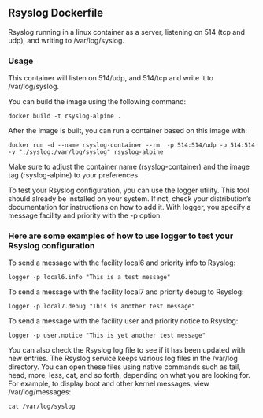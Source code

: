 ## Rsyslog Dockerfile

Rsyslog running in a linux container as a server, listening on 514 (tcp and udp), and writing to /var/log/syslog.

### Usage

This container will listen on 514/udp, and 514/tcp and write it to /var/log/syslog.

You can build the image using the following command:
```
docker build -t rsyslog-alpine .
```
After the image is built, you can run a container based on this image with:
```
docker run -d --name rsyslog-container --rm  -p 514:514/udp -p 514:514 -v "./syslog:/var/log/syslog" rsyslog-alpine 
```
Make sure to adjust the container name (rsyslog-container) and the image tag (rsyslog-alpine) to your preferences.

To test your Rsyslog configuration, you can use the logger utility. This tool should already be installed on your system. If not, check your distribution’s documentation for instructions on how to add it. With logger, you specify a message facility and priority with the -p option.

### Here are some examples of how to use logger to test your Rsyslog configuration
To send a message with the facility local6 and priority info to Rsyslog:
```
logger -p local6.info "This is a test message"
```
To send a message with the facility local7 and priority debug to Rsyslog:
```
logger -p local7.debug "This is another test message"
```
To send a message with the facility user and priority notice to Rsyslog:
```
logger -p user.notice "This is yet another test message"
```
You can also check the Rsyslog log file to see if it has been updated with new entries. The Rsyslog service keeps various log files in the /var/log directory. You can open these files using native commands such as tail, head, more, less, cat, and so forth, depending on what you are looking for. For example, to display boot and other kernel messages, view /var/log/messages:
```
cat /var/log/syslog
```
